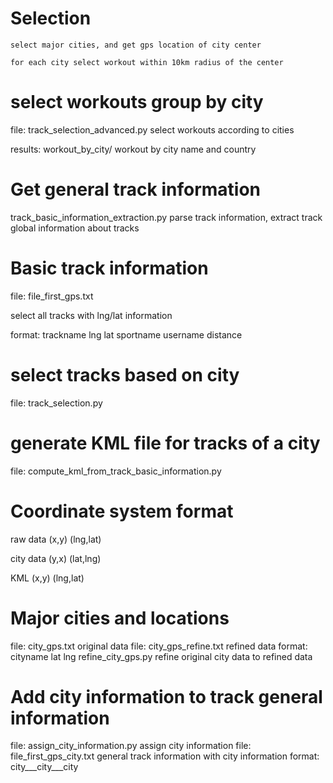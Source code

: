 




**Selection**
==
	select major cities, and get gps location of city center

	for each city select workout within 10km radius of the center



**select workouts group by city**
==
  file: track_selection_advanced.py 		select workouts according to cities
  
  results: workout_by_city/					workout by city name and country


**Get general track information**
==
  track_basic_information_extraction.py		parse track information, extract track global information about tracks


**Basic track information**
==
  file: file_first_gps.txt

  select all tracks with lng/lat information

  format: trackname lng lat sportname username distance


**select tracks based on city**
==
  file: track_selection.py


**generate KML file for tracks of a city**
==
  file: compute_kml_from_track_basic_information.py


**Coordinate system format**
==
  raw data 			(x,y) 		(lng,lat)

  city data 		(y,x) 		(lat,lng)

  KML				(x,y) 		(lng,lat)

**Major cities and locations**
==
  file: 			city_gps.txt 			original data
  file: 			city_gps_refine.txt 	refined data
  format: 			cityname lat lng
  refine_city_gps.py 		refine original city data to refined data


**Add city information to track general information**
==
  file: 			assign_city_information.py 		assign city information
  file: 			file_first_gps_city.txt 		general track information with city information
  format: 			city___city___city
